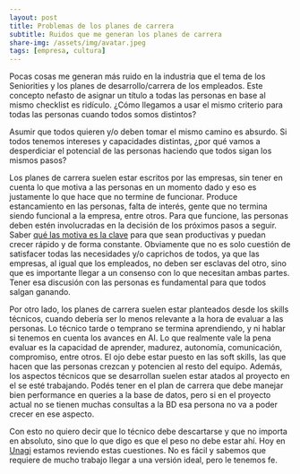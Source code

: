 ```yaml
---
layout: post
title: Problemas de los planes de carrera
subtitle: Ruidos que me generan los planes de carrera
share-img: /assets/img/avatar.jpeg
tags: [empresa, cultura]
---
```


Pocas cosas me generan más ruido en la industria que el tema de los Seniorities y los planes de desarrollo/carrera de los empleados. Este concepto nefasto de asignar un título a todas las personas en base al mismo checklist es ridículo. ¿Cómo llegamos a usar el mismo criterio para todas las personas cuando todos somos distintos? 

Asumir que todos quieren y/o deben tomar el mismo camino es absurdo. Si todos tenemos intereses y capacidades distintas, ¿por qué vamos a desperdiciar el potencial de las personas haciendo que todos sigan los mismos pasos?

Los planes de carrera suelen estar escritos por las empresas, sin tener en cuenta lo que motiva a las personas en un momento dado y eso es justamente lo que hace que no termine de funcionar. Produce estancamiento en las personas, falta de interés, gente que no termina siendo funcional a la empresa, entre otros.
Para que funcione, las personas deben estén involucradas en la decisión de los próximos pasos a seguir. Saber [qué las motiva es la clave](https://medium.com/unagi/la-única-clave-para-ser-más-productivo-6a5e7b29fa98) para que sean productivas y puedan crecer rápido y de forma constante.
Obviamente que no es solo cuestión de satisfacer todas las necesidades y/o caprichos de todos, ya que las empresas, al igual que los empleados, no deben ser esclavas del otro, sino que es importante llegar a un consenso con lo que necesitan ambas partes. Tener esa discusión con las personas es fundamental para que todos salgan ganando.

Por otro lado, los planes de carrera suelen estar planteados desde los skills técnicos, cuando debería ser lo menos relevante a la hora de evaluar a las personas. Lo técnico tarde o temprano se termina aprendiendo, y ni hablar si tenemos en cuenta los avances en AI. Lo que realmente vale la pena evaluar es la capacidad de aprender, madurez, autonomía, comunicación, compromiso, entre otros. El ojo debe estar puesto en las soft skills, las que hacen que las personas crezcan y potencien al resto del equipo.
Además, los aspectos técnicos que se desarrollan suelen estar atados al proyecto en el se esté trabajando. Podés tener en el plan de carrera que debe manejar bien performance en queries a la base de datos, pero si en el proyecto actual no se tienen muchas consultas a la BD esa persona no va a poder crecer en ese aspecto.

Con esto no quiero decir que lo técnico debe descartarse y que no importa en absoluto, sino que lo que digo es que el peso no debe estar ahí. Hoy en [Unagi](https://unagisoftware.com) estamos reviendo estas cuestiones. No es fácil y sabemos que requiere de mucho trabajo llegar a una versión ideal, pero le tenemos fe.
